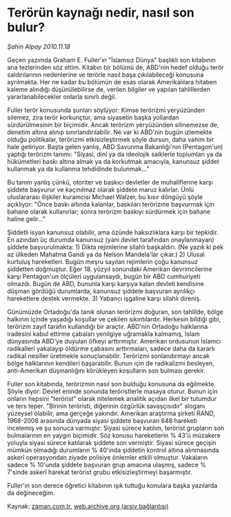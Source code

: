 # Terörün kaynağı nedir, nasıl son bulur?

*Şahin Alpay 2010.11.18*

<td class="columnist-detail">
<p>Geçen yazımda Graham E. Fuller'ın "İslamsız Dünya" başlıklı son kitabının ana tezlerinden söz ettim. Kitabın bir bölümü de, ABD'nin hedef olduğu terör saldırılarının nedenlerine ve terörle nasıl başa çıkılabileceği konusuna ayrılmakta. Her ne kadar bu bölümün de esas olarak Amerikalılara hitaben kaleme alındığı düşünülebilirse de, verilen bilgiler ve yapılan tahlillerden yararlanabilecekler onlarla sınırlı değil.</p>
<p><p> Fuller terör konusunda şunları söylüyor: Kimse terörizmi yeryüzünden silemez, zira terör korkunçtur, ama siyasetin başka yollardan sürdürülmesinin bir biçimidir. Ancak terörizm yeryüzünden silinemezse de, denetim altına alınıp sınırlandırılabilir. Ne var ki ABD'nin bugün izlemekte olduğu politikalar, terörizmi etkisizleştirmek şöyle dursun, daha vahim bir hale getiriyor. Başta gelen yanlış, ABD Savunma Bakanlığı'nın (Pentagon'un) yaptığı terörizm tanımı: "Siyasi, dini ya da ideolojik saiklerle toplumları ya da hükümetleri baskı altına almak ya da korkutmak amacıyla, kanunsuz şiddet kullanmak ya da kullanma tehdidinde bulunmak..."
<p> Bu tanım yanlış çünkü, otoriter ve baskıcı devletler de muhaliflerine karşı şiddete başvurur ve kaçınılmaz olarak şiddete maruz kalırlar. Ünlü uluslararası ilişkiler kuramcısı Michael Walzer, bu kısır döngüyü şöyle açıklıyor: "Önce baskı altında kalanlar, baskıları terörizme başvurmak için bahane olarak kullanırlar; sonra terörizm baskıyı sürdürmek için bahane haline gelir..."
<p> Şiddetli isyan kanunsuz olabilir, ama özünde haksızlıklara karşı bir tepkidir. En azından üç durumda kanunsuz (yani devlet tarafından onaylanmayan) şiddete başvurulmakta: 1) Dikta rejimlerine silahlı başkaldırı. (Ne yazık ki pek az ülkeden Mahatma Gandi ya da Nelson Mandela'lar çıkar.) 2) Ulusal kurtuluş hareketleri. Bugün meşru sayılan rejimlerin çoğu kanunsuz şiddetten doğmuştur. Eğer 18. yüzyıl sonundaki Amerikan devrimcilerine karşı Pentagon'un ölçüleri uygulansaydı, bugün bir ABD cumhuriyeti olmazdı. Bugün de ABD, bununla karşı karşıya kalan devleti kendisine düşman gördüğü durumlarda, kanunsuz şiddete başvuran ayrılıkçı hareketlere destek vermekte. 3) Yabancı işgaline karşı silahlı direniş.
<p> Günümüzde Ortadoğu'da tanık olunan terörizmi doğuran, son tahlilde, bölge halkının içinde yaşadığı koşullar ve çekilen sıkıntılardır. Herkesin bildiği gibi, terörizm zayıf tarafın kullandığı bir araçtır. ABD'nin Ortadoğu halklarına iradesini kabul ettirme çabaları yenilgiye uğramakla kalmamış, İslam dünyasında ABD'ye duyulan öfkeyi arttırmıştır. Amerikan ordusunun İslamcı radikalleri yakalayıp öldürme çabasını arttırmaları, sadece daha da kararlı radikal nesiller üretmekle sonuçlanabilir. Terörizmi sonlandırmayı ancak bölge halklarının kendileri başarabilir. Bunun için de radikalizmi besleyen, anti-Amerikan düşmanlığını körükleyen koşulların son bulması gerekir.
<p> Fuller son kitabında, terörizmin nasıl son bulduğu konusuna da eğilmekte. Şöyle diyor: Devlet eninde sonunda teröristlerle masaya oturur. Bunun için onların hepsini "terörist" olarak nitelemek analitik açıdan ilkel bir tutumdur ve ters teper. "Birinin teröristi, diğerinin özgürlük savaşçısıdır" sloganı yüzeysel olabilir, ama gerçeğe yakındır. Amerikan araştırma şirketi RAND, 1968-2008 arasında dünyada siyasi şiddete başvuran 648 hareketi incelemiş ve şu sonuca varmıştır: Siyasi sürece katılım, terörist grupların son bulmalarının en yaygın biçimidir. Söz konusu hareketlerin % 43'ü müzakere yoluyla siyasi sürece katılarak şiddete son vermiştir. Siyasi sürece geçişin mümkün olmadığı durumların % 40'ında şiddetin kontrol altına alınmasında askerî operasyondan ziyade polisiye önlemler etkili olmuştur. Vakaların sadece % 10'unda şiddete başvuran grup amacına ulaşmış, sadece % 7'sinde askerî harekat terörist grubu etkisizleştirmeyi başarmıştır.
<p> Fuller'ın son derece öğretici kitabının ışık tuttuğu konulara başka yazılarda da değineceğim.</p>
<a href="http://web.archive.org/web/20101206105234/mailto:s.alpay@zaman.com.tr">
</a></p></p></p></p></p></p></td>

Kaynak: [zaman.com.tr](http://zaman.com.tr/yazar.do?yazino=1054082), [web.archive.org (arşiv bağlantısı)](http://web.archive.org/web/20101206105234/http://www.zaman.com.tr:80/yazar.do?yazino=1054082)
